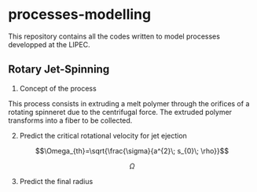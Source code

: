 # processes-modelling

This repository contains all the codes written to model processes developped at the LIPEC.

## Rotary Jet-Spinning

  1. Concept of the process

This process consists in extruding a melt polymer through the orifices of a rotating spinneret due to the centrifugal force.
The extruded polymer transforms into a fiber to be collected.

  2. Predict the critical rotational velocity for jet ejection

$$\Omega_{th}=\sqrt{\frac{\sigma}{a^{2}\; s_{0}\; \rho}}$$

$$\Omega$$

  3. Predict the final radius